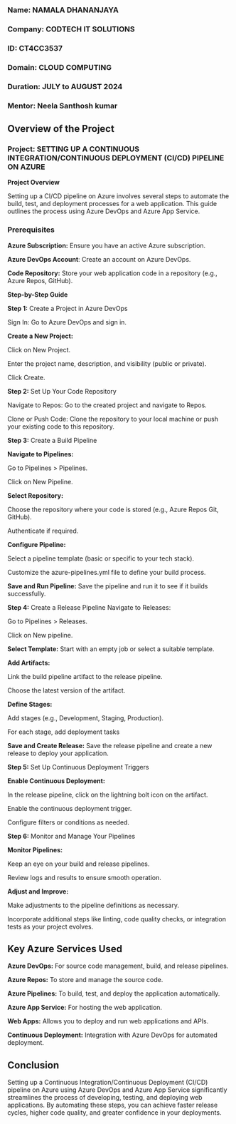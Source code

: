 ### **Name:** NAMALA DHANANJAYA
### **Company:** CODTECH IT SOLUTIONS
### **ID:** CT4CC3537
### **Domain:** CLOUD COMPUTING
### **Duration:** JULY to AUGUST 2024
### **Mentor:** Neela Santhosh kumar

## Overview of the Project
### Project: SETTING UP A CONTINUOUS INTEGRATION/CONTINUOUS DEPLOYMENT (CI/CD) PIPELINE ON AZURE
**Project Overview**

Setting up a CI/CD pipeline on Azure involves several steps to automate the build, test, and deployment processes for a web application. This guide outlines the process using Azure DevOps and Azure App Service.

### Prerequisites
**Azure Subscription:** Ensure you have an active Azure subscription.

**Azure DevOps Account**: Create an account on Azure DevOps.

**Code Repository:** Store your web application code in a repository (e.g., Azure Repos, GitHub).

**Step-by-Step Guide**

**Step 1:** Create a Project in Azure DevOps

Sign In: Go to Azure DevOps and sign in.

**Create a New Project:**

Click on New Project.

Enter the project name, description, and visibility (public or private).

Click Create.

**Step 2:** Set Up Your Code Repository

Navigate to Repos: Go to the created project and navigate to Repos.

Clone or Push Code: Clone the repository to your local machine or push your existing code to this repository.

**Step 3:** Create a Build Pipeline

**Navigate to Pipelines:**

Go to Pipelines > Pipelines.

Click on New Pipeline.

**Select Repository:**

Choose the repository where your code is stored (e.g., Azure Repos Git, GitHub).

Authenticate if required.

**Configure Pipeline:**

Select a pipeline template (basic or specific to your tech stack).

Customize the azure-pipelines.yml file to define your build process.

**Save and Run Pipeline:** Save the pipeline and run it to see if it builds successfully.

**Step 4:** Create a Release Pipeline
Navigate to Releases:

Go to Pipelines > Releases. 

Click on New pipeline.

**Select Template:** Start with an empty job or select a suitable template.

**Add Artifacts:**

Link the build pipeline artifact to the release pipeline.

Choose the latest version of the artifact.

**Define Stages:**

Add stages (e.g., Development, Staging, Production).

For each stage, add deployment tasks

**Save and Create Release:** Save the release pipeline and create a new release to deploy your application.

**Step 5:** Set Up Continuous Deployment Triggers

**Enable Continuous Deployment:**

In the release pipeline, click on the lightning bolt icon on the artifact.

Enable the continuous deployment trigger.

Configure filters or conditions as needed.

**Step 6:** Monitor and Manage Your Pipelines

**Monitor Pipelines:**

Keep an eye on your build and release pipelines.

Review logs and results to ensure smooth operation.

**Adjust and Improve:**

Make adjustments to the pipeline definitions as necessary.

Incorporate additional steps like linting, code quality checks, or integration tests as your project evolves.

## Key Azure Services Used

**Azure DevOps:** For source code management, build, and release pipelines.

**Azure Repos:** To store and manage the source code.

**Azure Pipelines:** To build, test, and deploy the application automatically.

**Azure App Service:** For hosting the web application.

**Web Apps:** Allows you to deploy and run web applications and APIs.

**Continuous Deployment:** Integration with Azure DevOps for automated deployment.


## Conclusion
Setting up a Continuous Integration/Continuous Deployment (CI/CD) pipeline on Azure using Azure DevOps and Azure App Service significantly streamlines the process of developing, testing, and deploying web applications. By automating these steps, you can achieve faster release cycles, higher code quality, and greater confidence in your deployments.




